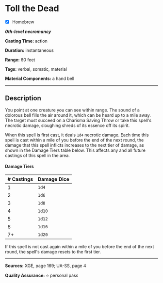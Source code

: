 # Toll the Dead

- [x] Homebrew

***0th-level necromancy***

**Casting Time:** action

**Duration:** instantaneous

**Range:** 60 feet

**Tags:** verbal, somatic, material

**Material Components:** a hand bell

---

## Description
You point at one creature you can see within range.
The sound of a dolorous bell fills the air around it, which can be heard up to a mile away.
The target must succeed on a Charisma Saving Throw or take this spell's necrotic damage, sloughing shreds of its essence off its spirit.

When this spell is first cast, it deals `1d4` necrotic damage.
Each time this spell is cast within a mile of you before the end of the next round, the damage that this spell inflicts increases to the next tier of damage, as shown in the Damage Tiers table below.
This affects any and all future castings of this spell in the area.

#### Damage Tiers
| \# Castings | Damage Dice |
|-------------|-------------|
| 1           | `1d4`       |
| 2           | `1d6`       |
| 3           | `1d8`       |
| 4           | `1d10`      |
| 5           | `1d12`      |
| 6           | `1d16`      |
| 7+          | `1d20`      |

If this spell is not cast again within a mile of you before the end of the next round, the spell's damage resets to the first tier.

---

**Sources:** XGE, page 169; UA-SS, page 4

**Quality Assurance:** :star: personal pass
